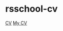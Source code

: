 # rsschool-cv
[CV](https://Alexey-first.github.io/rsschool-cv/cv/)
[My CV](https://Alexey-first.github.io/rsschool-cv/)